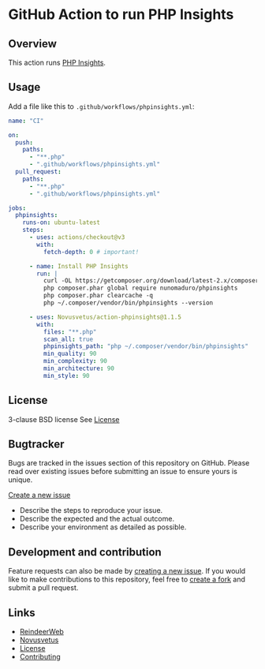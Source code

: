 # GitHub Action to run PHP Insights


## Overview

This action runs [PHP Insights](https://github.com/nunomaduro/phpinsights).


## Usage

Add a file like this to `.github/workflows/phpinsights.yml`:

```yml
name: "CI"

on:
  push:
    paths:
      - "**.php"
      - ".github/workflows/phpinsights.yml"
  pull_request:
    paths:
      - "**.php"
      - ".github/workflows/phpinsights.yml"

jobs:
  phpinsights:
    runs-on: ubuntu-latest
    steps:
      - uses: actions/checkout@v3
        with:
          fetch-depth: 0 # important!

      - name: Install PHP Insights
        run: |
          curl -OL https://getcomposer.org/download/latest-2.x/composer.phar
          php composer.phar global require nunomaduro/phpinsights
          php composer.phar clearcache -q
          php ~/.composer/vendor/bin/phpinsights --version

      - uses: Novusvetus/action-phpinsights@1.1.5
        with:
          files: "**.php"
          scan_all: true
          phpinsights_path: "php ~/.composer/vendor/bin/phpinsights"
          min_quality: 90
          min_complexity: 90
          min_architecture: 90
          min_style: 90
```

## License ##
3-clause BSD license
See [License](LICENSE)


## Bugtracker ##
Bugs are tracked in the issues section of this repository on GitHub.
Please read over existing issues before submitting an issue to ensure yours is unique.

[Create a new issue](../../issues/new)
 - Describe the steps to reproduce your issue.
 - Describe the expected and the actual outcome.
 - Describe your environment as detailed as possible.


## Development and contribution ##
Feature requests can also be made by [creating a new issue](../../issues/new).
If you would like to make contributions to this repository, feel free to [create a fork](../../fork) and submit a pull request.


## Links ##
* [ReindeerWeb](https://www.reindeer-web.de)
* [Novusvetus](https://www.novusvetus.de)
* [License](./LICENSE)
* [Contributing](./CONTRIBUTING.md)
